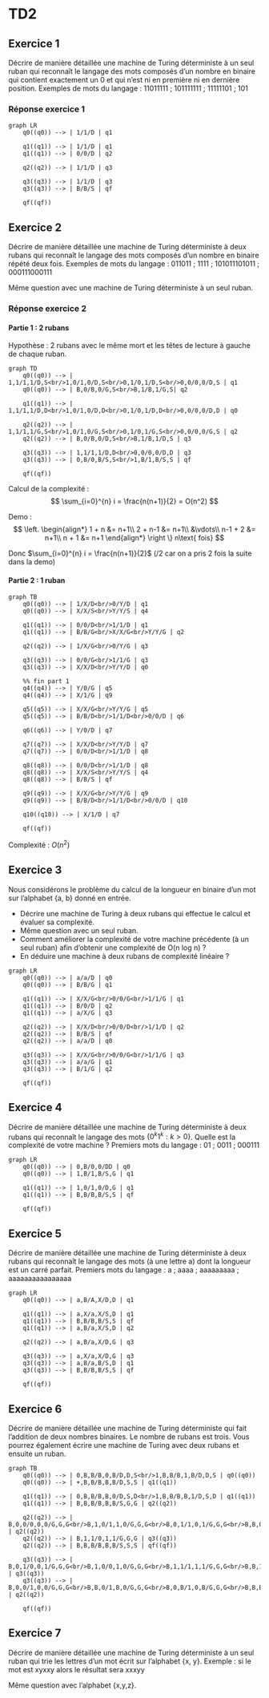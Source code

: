 # TD2

## Exercice 1

Décrire de manière détaillée une machine de Turing déterministe à un seul ruban qui
reconnaît le langage des mots composés d’un nombre en binaire qui contient exactement un
0 et qui n’est ni en première ni en dernière position.
Exemples de mots du langage : 11011111 ; 101111111 ; 11111101 ; 101

### Réponse exercice 1

```mermaid
graph LR
    q0((q0)) --> | 1/1/D | q1

    q1((q1)) --> | 1/1/D | q1
    q1((q1)) --> | 0/0/D | q2

    q2((q2)) --> | 1/1/D | q3

    q3((q3)) --> | 1/1/D | q3
    q3((q3)) --> | B/B/S | qf

    qf((qf))
```

## Exercice 2

Décrire de manière détaillée une machine de Turing déterministe à deux rubans qui reconnaît
le langage des mots composés d’un nombre en binaire répété deux fois.
Exemples de mots du langage : 011011 ; 1111 ; 101011101011 ; 000111000111

Même question avec une machine de Turing déterministe à un seul ruban.

### Réponse exercice 2

#### Partie 1 : 2 rubans

Hypothèse : 2 rubans avec le même mort et les têtes de lecture à gauche de chaque ruban.

```mermaid
graph TD
    q0((q0)) --> | 1,1/1,1/D,S<br/>1,0/1,0/D,S<br/>0,1/0,1/D,S<br/>0,0/0,0/D,S | q1
    q0((q0)) --> | B,0/B,0/G,S<br/>B,1/B,1/G,S| q2

    q1((q1)) --> | 1,1/1,1/D,D<br/>1,0/1,0/D,D<br/>0,1/0,1/D,D<br/>0,0/0,0/D,D | q0

    q2((q2)) --> | 1,1/1,1/G,S<br/>1,0/1,0/G,S<br/>0,1/0,1/G,S<br/>0,0/0,0/G,S | q2
    q2((q2)) --> | B,0/B,0/D,S<br/>B,1/B,1/D,S | q3

    q3((q3)) --> | 1,1/1,1/D,D<br/>0,0/0,0/D,D | q3
    q3((q3)) --> | 0,B/0,B/S,S<br/>1,B/1,B/S,S | qf
    
    qf((qf))
```

Calcul de la complexité :
$$
\sum_{i=0}^{n} i = \frac{n(n+1)}{2} = O(n^2)
$$

Demo :
$$
\left.
    \begin{align*}
        1 + n &= n+1\\
        2 + n-1 &= n+1\\
        &\vdots\\
        n-1 + 2 &= n+1\\
        n + 1 &= n+1
    \end{align*}
\right \}
n\text{ fois}
$$

Donc $\sum_{i=0}^{n} i = \frac{n(n+1)}{2}$ (/2 car on a pris 2 fois la suite dans la demo)

#### Partie 2 : 1 ruban

```mermaid
graph TB
    q0((q0)) --> | 1/X/D<br/>0/Y/D | q1
    q0((q0)) --> | X/X/S<br/>Y/Y/S | q4

    q1((q1)) --> | 0/0/D<br/>1/1/D | q1
    q1((q1)) --> | B/B/G<br/>X/X/G<br/>Y/Y/G | q2

    q2((q2)) --> | 1/X/G<br/>0/Y/G | q3

    q3((q3)) --> | 0/0/G<br/>1/1/G | q3
    q3((q3)) --> | X/X/D<br/>Y/Y/D | q0

    %% fin part 1
    q4((q4)) --> | Y/0/G | q5
    q4((q4)) --> | X/1/G | q9

    q5((q5)) --> | X/X/G<br/>Y/Y/G | q5
    q5((q5)) --> | B/B/D<br/>1/1/D<br/>0/0/D | q6

    q6((q6)) --> | Y/0/D | q7

    q7((q7)) --> | X/X/D<br/>Y/Y/D | q7
    q7((q7)) --> | 0/0/D<br/>1/1/D | q8

    q8((q8)) --> | 0/0/D<br/>1/1/D | q8
    q8((q8)) --> | X/X/S<br/>Y/Y/S | q4
    q8((q8)) --> | B/B/S | qf

    q9((q9)) --> | X/X/G<br/>Y/Y/G | q9
    q9((q9)) --> | B/B/D<br/>1/1/D<br/>0/0/D | q10

    q10((q10)) --> | X/1/D | q7

    qf((qf))
```

Complexité : $O(n^2)$

## Exercice 3

Nous considérons le problème du calcul de la longueur en binaire d’un mot sur l’alphabet {a, b}
donné en entrée.

- Décrire une machine de Turing à deux rubans qui effectue le calcul et évaluer sa
  complexité.
- Même question avec un seul ruban.
- Comment améliorer la complexité de votre machine précédente (à un seul ruban) afin
  d’obtenir une complexité de O(n log n) ?
- En déduire une machine à deux rubans de complexité linéaire ?

```mermaid
graph LR
    q0((q0)) --> | a/a/D | q0
    q0((q0)) --> | B/B/G | q1

    q1((q1)) --> | X/X/G<br/>0/0/G<br/>1/1/G | q1
    q1((q1)) --> | B/0/D | q2
    q1((q1)) --> | a/X/G | q3

    q2((q2)) --> | X/X/D<br/>0/0/D<br/>1/1/D | q2
    q2((q2)) --> | B/B/S | qf
    q2((q2)) --> | a/a/D | q0

    q3((q3)) --> | X/X/G<br/>0/0/G<br/>1/1/G | q3
    q3((q3)) --> | a/a/G | q1
    q3((q3)) --> | B/1/G | q2

    qf((qf))
```

## Exercice 4

Décrire de manière détaillée une machine de Turing déterministe à deux rubans qui reconnaît
le langage des mots $\{0^k1^k : k > 0\}$. Quelle est la complexité de votre machine ?
Premiers mots du langage : 01 ; 0011 ; 000111

```mermaid
graph LR
    q0((q0)) --> | 0,B/0,0/DD | q0
    q0((q0)) --> | 1,B/1,B/S,G | q1

    q1((q1)) --> | 1,0/1,0/D,G | q1
    q1((q1)) --> | B,B/B,B/S,S | qf

    qf((qf))
```

## Exercice 5

Décrire de manière détaillée une machine de Turing déterministe à deux rubans qui reconnaît
le langage des mots (à une lettre a)  dont la longueur est un carré parfait.
Premiers mots du langage : a ; aaaa ; aaaaaaaaa ; aaaaaaaaaaaaaaaa

```mermaid
graph LR
    q0((q0)) --> | a,B/A,X/D,D | q1

    q1((q1)) --> | a,X/a,X/S,D | q1
    q1((q1)) --> | B,B/B,B/S,S | qf
    q1((q1)) --> | a,B/a,X/S,D | q2

    q2((q2)) --> | a,B/a,X/D,G | q3

    q3((q3)) --> | a,X/a,X/D,G | q3
    q3((q3)) --> | a,B/a,B/S,D | q1
    q3((q3)) --> | B,B/B,B/S,S | qf

    qf((qf))
```

## Exercice 6

Décrire de manière détaillée une machine de Turing déterministe qui fait l’addition de deux
nombres binaires. Le nombre de rubans est trois. Vous pourrez également écrire une machine
de Turing avec deux rubans et ensuite un ruban.

```mermaid
graph TB
    q0((q0)) --> | 0,B,B/B,0,B/D,D,S<br/>1,B,B/B,1,B/D,D,S | q0((q0))
    q0((q0)) --> | +,B,B/B,B,B/D,S,S | q1((q1))

    q1((q1)) --> | 0,B,B/B,B,0/D,S,D<br/>1,B,B/B,B,1/D,S,D | q1((q1))
    q1((q1)) --> | B,B,B/B,B,B/S,G,G | q2((q2))
    
    q2((q2)) --> | B,0,0/0,0,0/G,G,G<br/>B,1,0/1,1,0/G,G,G<br/>B,0,1/1,0,1/G,G,G<br/>B,B,0/0,B,0/G,G,G<br/>B,0,B/0,0,B/G,G,G<br/>B,B,1/1,B,1/G,G,G<br/>B,B,1/1,B,1/G,G,G<br/>B,1,B/1,1,B/G,G,G | q2((q2))
    q2((q2)) --> | B,1,1/0,1,1/G,G,G | q3((q3))
    q2((q2)) --> | B,B,B/B,B,B/S,S,S | qf((qf))

    q3((q3)) --> | B,0,1/0,0,1/G,G,G<br/>B,1,0/0,1,0/G,G,G<br/>B,1,1/1,1,1/G,G,G<br/>B,B,1/0,B,1/G,G,G<br/>B,1,B/0,1,B/G,G,G | q3((q3))
    q3((q3)) --> | B,0,0/1,0,0/G,G,G<br/>B,B,0/1,B,0/G,G,G<br/>B,0,B/1,0,B/G,G,G<br/>B,B,B/1,B,B/G,G,G | q2((q2))

    qf((qf))
```

## Exercice 7

Décrire de manière détaillée une machine de Turing déterministe à un seul ruban qui trie les
lettres d’un mot écrit sur l’alphabet {x, y}.
Exemple : si le mot est xyxxy alors le résultat sera xxxyy

Même question avec l’alphabet {x,y,z}.
